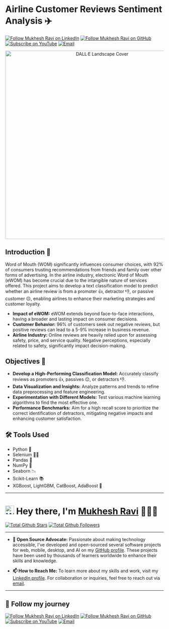 # Airline Customer Reviews Sentiment Analysis ✈️
<p align="left">
  <a href="https://www.linkedin.com/in/mukheshravi/"><img title="Follow Mukhesh Ravi on LinkedIn" src="https://img.shields.io/badge/LinkedIn-0077B5?style=for-the-badge&logo=linkedin&logoColor=white"/></a>
  <a href="https://github.com/Mukhesh19"><img title="Follow Mukhesh Ravi on GitHub" src="https://img.shields.io/badge/GitHub-100000?style=for-the-badge&logo=github&logoColor=white"/></a>
  <a href="https://www.youtube.com/@RapidRunways"><img title="Subscribe on YouTube" src="https://img.shields.io/badge/YouTube-FF0000?style=for-the-badge&logo=youtube&logoColor=white"/></a> 
  <a href="mailto:mukheshravi195@gmail.com"><img title="Email" src="https://img.shields.io/badge/Gmail-D14836?style=for-the-badge&logo=gmail&logoColor=white"/></a>
</p>
<div align="center">
  <img src="https://github.com/gangula-karthik/Altitude-Analytics/assets/56480632/35813075-f24f-421c-a15a-c0c16f93fdd2" alt="DALL·E Landscape Cover" width="600px">
</div>

## Introduction 📢
Word of Mouth (WOM) significantly influences consumer choices, with 92% of consumers trusting recommendations from friends and family over other forms of advertising. In the airline industry, electronic Word of Mouth (eWOM) has become crucial due to the intangible nature of services offered. This project aims to develop a text classification model to predict whether an airline review is from a promoter 👍, detractor 👎, or passive customer 😐, enabling airlines to enhance their marketing strategies and customer loyalty.

- **Impact of eWOM:** eWOM extends beyond face-to-face interactions, having a broader and lasting impact on consumer decisions.
- **Customer Behavior:** 96% of customers seek out negative reviews, but positive reviews can lead to a 5-9% increase in business revenue.
- **Airline Industry:** Online reviews are heavily relied upon for assessing safety, price, and service quality. Negative perceptions, especially related to safety, significantly impact decision-making.

## Objectives 🎯
- **Develop a High-Performing Classification Model:** Accurately classify reviews as promoters 👍, passives 😐, or detractors 👎.
- **Data Visualization and Insights:** Analyze patterns and trends to refine data preprocessing and feature engineering.
- **Experimentation with Different Models:** Test various machine learning algorithms to find the most effective one.
- **Performance Benchmarks:** Aim for a high recall score to prioritize the correct identification of detractors, mitigating negative impacts and enhancing customer satisfaction.


## 🛠️ Tools Used
- Python 🐍 
- Selenium 🕵️‍♂️ 
- Pandas 🐼 
- NumPy 🔢 
- Seaborn 📉
- Scikit-Learn 📚 
- XGBoost, LightGBM, CatBoost, AdaBoost 🚀

<!-- PROFILE_INTRO_START -->

<hr>

<h1> <a href="#"><img src="https://media.giphy.com/media/hvRJCLFzcasrR4ia7z/giphy.gif" alt="Waving hand" width="28"></a>
Hey there, I'm <a href="https://www.linkedin.com/in/mukheshravi/">Mukhesh Ravi</a> 👨🏻‍💻
</h1>


<a href="https://github.com/Mukhesh19"><img src="https://img.shields.io/github/stars/Mukhesh19" alt="Total Github Stars"></a>
<a href="https://github.com/Mukhesh19?tab=followers"><img src="https://img.shields.io/github/followers/Mukhesh19" alt="Total Github Followers"></a>

<hr>

- <b>🌟 Open Source Advocate:</b> Passionate about making technology accessible, I’ve developed and open-sourced several software projects for web, mobile, desktop, and AI on my <a href="https://github.com/Mukhesh19">GitHub profile</a>. These projects have been used by thousands of learners worldwide to enhance their skills and knowledge.

- <b>📫 How to Reach Me:</b> To learn more about my skills and work, visit my <a href="https://www.linkedin.com/in/mukheshravi/">LinkedIn profile</a>. For collaboration or inquiries, feel free to reach out via <a href="mailto:mukheshravi195@gmail.com">email</a>.

<hr>

<h2 align="left">🤝 Follow my journey</h2>
<p align="left">
  <a href="https://www.linkedin.com/in/mukheshravi/"><img title="Follow Mukhesh Ravi on LinkedIn" src="https://img.shields.io/badge/LinkedIn-0077B5?style=for-the-badge&logo=linkedin&logoColor=white"/></a>
  <a href="https://github.com/Mukhesh19"><img title="Follow Mukhesh Ravi on GitHub" src="https://img.shields.io/badge/GitHub-100000?style=for-the-badge&logo=github&logoColor=white"/></a>
  <a href="https://www.youtube.com/@RapidRunways"><img title="Subscribe on YouTube" src="https://img.shields.io/badge/YouTube-FF0000?style=for-the-badge&logo=youtube&logoColor=white"/></a> 
  <a href="mailto:mukheshravi195@gmail.com"><img title="Email" src="https://img.shields.io/badge/Gmail-D14836?style=for-the-badge&logo=gmail&logoColor=white"/></a>
</p>



<!-- PROFILE_INTRO_END -->




